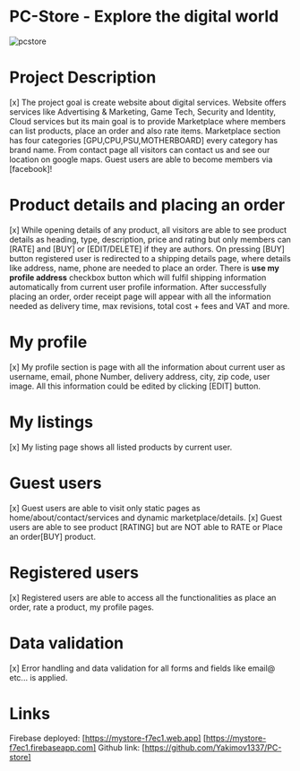 # PC-Store - Explore the digital world
![pcstore](https://ibb.co/DRbvFhJ)
# Project Description 

[x] The project goal is create website about digital services. Website offers services like
Advertising & Marketing, Game Tech, Security and Identity, Cloud services but its main goal is 
to provide Marketplace where members can list products, place an order and also rate items.
Marketplace section has four categories [GPU,CPU,PSU,MOTHERBOARD] every category has brand name.
From contact page all visitors can contact us and see our location on google maps.
Guest users are able to become members via [facebook]!

# Product details and placing an order 
[x] While opening details of any product, all visitors are able to see product details as 
heading, type, description, price and rating but only members can [RATE] and [BUY] or [EDIT/DELETE]
if they are authors. On pressing [BUY] button registered user is redirected to a shipping details page,
where details like address, name, phone are needed to place an order. There is **use my profile address**
checkbox button which will fulfil shipping information automatically from current user profile information.
After successfully placing an order, order receipt page will appear with all the information needed as
delivery time, max revisions, total cost + fees and VAT and more.

# My profile 
[x] My profile section is page with all the information about current user as username, email, phone Number,
delivery address, city, zip code, user image. All this information could be edited by clicking [EDIT] button.

# My listings
[x] My listing page shows all listed products by current user.

# Guest users
[x] Guest users are able to visit only static pages as home/about/contact/services and dynamic marketplace/details.
[x] Guest users are able to see product [RATING] but are NOT able to RATE or Place an order[BUY] product.

# Registered users
[x] Registered users are able to access all the functionalities as place an order, rate a product, my profile pages.

# Data validation
[x] Error handling and data validation for all forms and fields like email@ etc... is applied.

# Links 
Firebase deployed: [https://mystore-f7ec1.web.app] [https://mystore-f7ec1.firebaseapp.com]
Github link: [https://github.com/Yakimov1337/PC-store]

